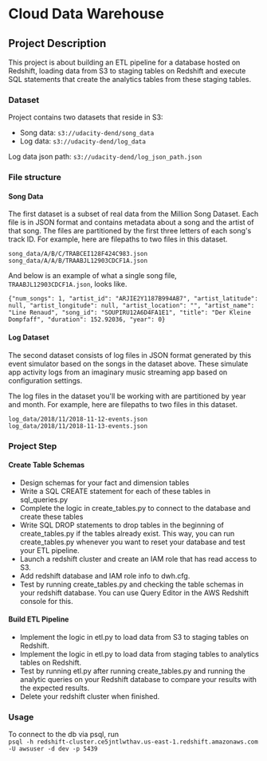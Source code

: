 # Cloud Data Warehouse

## Project Description

This project is about building an ETL pipeline for a database hosted on Redshift, loading data from S3 to staging tables on Redshift and execute SQL statements that create the analytics tables from these staging tables.

### Dataset

Project contains two datasets that reside in S3:

- Song data: `s3://udacity-dend/song_data`  
- Log data: `s3://udacity-dend/log_data`

Log data json path: `s3://udacity-dend/log_json_path.json`

### File structure

#### Song Data
The first dataset is a subset of real data from the Million Song Dataset. Each file is in JSON format and contains metadata about a song and the artist of that song. The files are partitioned by the first three letters of each song's track ID. For example, here are filepaths to two files in this dataset.

`song_data/A/B/C/TRABCEI128F424C983.json`  
`song_data/A/A/B/TRAABJL12903CDCF1A.json`  

And below is an example of what a single song file, `TRAABJL12903CDCF1A.json`, looks like.

```{"num_songs": 1, "artist_id": "ARJIE2Y1187B994AB7", "artist_latitude": null, "artist_longitude": null, "artist_location": "", "artist_name": "Line Renaud", "song_id": "SOUPIRU12A6D4FA1E1", "title": "Der Kleine Dompfaff", "duration": 152.92036, "year": 0}```

#### Log Dataset
The second dataset consists of log files in JSON format generated by this event simulator based on the songs in the dataset above. These simulate app activity logs from an imaginary music streaming app based on configuration settings.

The log files in the dataset you'll be working with are partitioned by year and month. For example, here are filepaths to two files in this dataset.

`log_data/2018/11/2018-11-12-events.json`  
`log_data/2018/11/2018-11-13-events.json`

### Project Step

#### Create Table Schemas
- Design schemas for your fact and dimension tables  
- Write a SQL CREATE statement for each of these tables in sql_queries.py  
- Complete the logic in create_tables.py to connect to the database and create these tables  
- Write SQL DROP statements to drop tables in the beginning of create_tables.py if the tables already exist. This way, you can run create_tables.py whenever you want to reset your database and test your ETL pipeline.  
- Launch a redshift cluster and create an IAM role that has read access to S3.  
- Add redshift database and IAM role info to dwh.cfg.  
- Test by running create_tables.py and checking the table schemas in your redshift database. You can use Query Editor in the AWS Redshift console for this.  

#### Build ETL Pipeline
- Implement the logic in etl.py to load data from S3 to staging tables on Redshift.  
- Implement the logic in etl.py to load data from staging tables to analytics tables on Redshift.  
- Test by running etl.py after running create_tables.py and running the analytic queries on your Redshift database to compare your results with the expected results.  
- Delete your redshift cluster when finished.


### Usage

To connect to the db via psql, run  
`psql -h redshift-cluster.ce5jntlwthav.us-east-1.redshift.amazonaws.com -U awsuser -d dev -p 5439`

